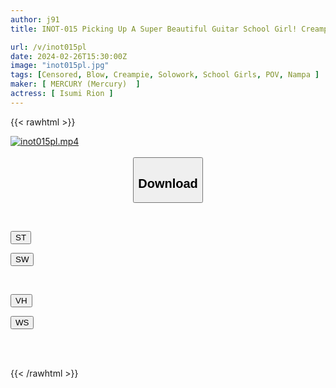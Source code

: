 ```yaml
---
author: j91
title: INOT-015 Picking Up A Super Beautiful Guitar School Girl! Creampie In The Face Of Band K A. Rion Izumi Gets Excited About Facial Cumshot At The Peak Of Sex.

url: /v/inot015pl
date: 2024-02-26T15:30:00Z
image: "inot015pl.jpg"
tags: [Censored, Blow, Creampie, Solowork, School Girls, POV, Nampa	]
maker: [ MERCURY (Mercury)  ]
actress: [ Isumi Rion ]
---
```



{{< rawhtml >}}

<div class="video" data-videoid="BJ8QYokge3tyB9k">
    <a href="javascript:;">
        <img src="/v/inot015pl/inot015pl.jpg" width="WIDTH" height="HEIGHT" alt="inot015pl.mp4" loading="lazy">
    </a>
</div>

<script type="text/javascript" src="https://j91.asia/asset/on-demand-st.js"></script>

<br>
  <link rel="stylesheet" href="https://j91.asia/asset/bs5.css">
  
  <center>
  <button class="btn btn-primary" type="button" data-bs-toggle="collapse" data-bs-target=".multi-collapse" aria-expanded="false" aria-controls="multiCollapseExample1 multiCollapseExample2"><h2>Download</h2></button></center>
</p>
<div class="row">
  <div class="col">
    <div class="collapse multi-collapse" id="multiCollapseExample1">
      <div class="card card-body">
	      	      <br>
<div class="buttons">  
<p><a href="https://streamtape.to/v/BJ8QYokge3tyB9k" target="_blank"><button class="btn-hover color-3"><i class="fa fa-download"></i> ST</button></a></p>
<p><a href="https://cdnwish.com/fx8qqryhuwn7" target="_blank"><button class="btn-hover color-2"><i class="fa fa-download"></i> SW</button></a></p></div>
    </div>
  </div>
</div>
  <div class="col">
    <div class="collapse multi-collapse" id="multiCollapseExample2">
      <div class="card card-body">
	      <br>
<div class="buttons">
<p><a href="https://vidhidepro.com/f/3ysra1yffd5a"><button class="btn-hover color-9"><i class="fa fa-download"></i> VH</button></a></p>
<p><a href="https://wolfstream.tv/utw8ebegklz1"><button class="btn-hover color-8"><i class="fa fa-download"></i> WS</button></a></p></div>
<br><br>
      </div>
    </div>
  </div>
</div>

{{< /rawhtml >}}